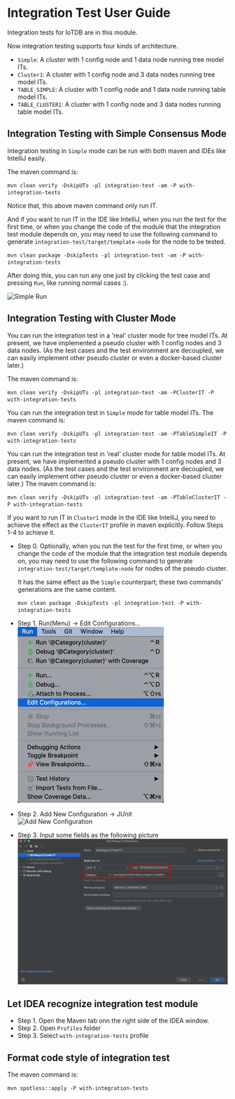 <!--

    Licensed to the Apache Software Foundation (ASF) under one
    or more contributor license agreements.  See the NOTICE file
    distributed with this work for additional information
    regarding copyright ownership.  The ASF licenses this file
    to you under the Apache License, Version 2.0 (the
    "License"); you may not use this file except in compliance
    with the License.  You may obtain a copy of the License at

        http://www.apache.org/licenses/LICENSE-2.0

    Unless required by applicable law or agreed to in writing,
    software distributed under the License is distributed on an
    "AS IS" BASIS, WITHOUT WARRANTIES OR CONDITIONS OF ANY
    KIND, either express or implied.  See the License for the
    specific language governing permissions and limitations
    under the License.

-->

# Integration Test User Guide

Integration tests for IoTDB are in this module.

Now integration testing supports four kinds of architecture.

- `Simple`: A cluster with 1 config node and 1 data node running tree model ITs.
- `Cluster1`: A cluster with 1 config node and 3 data nodes running tree model ITs.
- `TABLE_SIMPLE`: A cluster with 1 config node and 1 data node running table model ITs.
- `TABLE_CLUSTER1`: A cluster with 1 config node and 3 data nodes running table model ITs.

## Integration Testing with Simple Consensus Mode

Integration testing in `Simple` mode can be run with both maven and IDEs like IntelliJ easily.

The maven command is:
```
mvn clean verify -DskipUTs -pl integration-test -am -P with-integration-tests 
```

Notice that, this above maven command only run IT.

And if you want to run IT in the IDE like IntelliJ, when you run the test for the first time, or when you change the code of the module that the integration test module depends on, you may need to use the following command to generate `integration-test/target/template-node` for the node to be tested.

```
mvn clean package -DskipTests -pl integration-test -am -P with-integration-tests 
```

After doing this, you can run any one just by clicking the test case and pressing `Run`, like running normal cases :).

![Simple Run](https://github.com/apache/iotdb-bin-resources/blob/main/integration-test/pic/OneCopy_Category.png?raw=true)

## Integration Testing with Cluster Mode

You can run the integration test in a 'real' cluster mode for tree model ITs. At present, we have implemented a pseudo cluster with 1 config nodes and 3 data nodes.
(As the test cases and the test environment are decoupled, we can easily implement other pseudo cluster or even a docker-based cluster later.)

The maven command is:
```
mvn clean verify -DskipUTs -pl integration-test -am -PClusterIT -P with-integration-tests 
```

You can run the integration test in `Simple` mode for table model ITs. 
The maven command is:
```
mvn clean verify -DskipUTs -pl integration-test -am -PTableSimpleIT -P with-integration-tests 
```

You can run the integration test in 'real' cluster mode for table model ITs. At present, we have implemented a pseudo cluster with 1 config nodes and 3 data nodes.
(As the test cases and the test environment are decoupled, we can easily implement other pseudo cluster or even a docker-based cluster later.)
The maven command is:
```
mvn clean verify -DskipUTs -pl integration-test -am -PTableClusterIT -P with-integration-tests 
```


If you want to run IT in `Cluster1` mode in the IDE like IntelliJ, you need to achieve the effect as the `ClusterIT` profile in maven explicitly. Follow Steps 1-4 to achieve it.


- Step 0. Optionally, when you run the test for the first time, or when you change the code of the module that the integration test module depends on, you may need to use the following command to generate `integration-test/target/template-node` for nodes of the pseudo cluster.
  
  It has the same effect as the `Simple` counterpart; these two commands' generations are the same content.
  ```
  mvn clean package -DskipTests -pl integration-test -P with-integration-tests 
  ```

- Step 1. Run(Menu) -> Edit Configurations...  
  ![Run(Menu)](https://github.com/apache/iotdb-bin-resources/blob/main/integration-test/pic/Run(Menu).png?raw=true)


- Step 2. Add New Configuration -> JUnit  
  ![Add New Configuration](https://github.com/apache/iotdb-bin-resources/blob/main/integration-test/pic/Add*New*Configuration.png?raw=true)


- Step 3. Input some fields as the following picture  
  ![ClusterIT Category](https://github.com/apache/iotdb-bin-resources/blob/main/integration-test/pic/ClusterIT_Category.png?raw=true)

## Let IDEA recognize integration test module

- Step 1. Open the Maven tab onn the right side of the IDEA window.
- Step 2. Open `Profiles` folder
- Step 3. Select `with-integration-tests` profile

## Format code style of integration test

The maven command is:

```
mvn spotless::apply -P with-integration-tests 
```